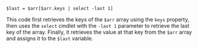 `$last = $arr[$arr.keys | select -last 1]`

This code first retrieves the keys of the `$arr` array using the `keys` property, then uses the `select` cmdlet with the `-last 1` parameter to retrieve the last key of the array. Finally, it retrieves the value at that key from the `$arr` array and assigns it to the `$last` variable.
